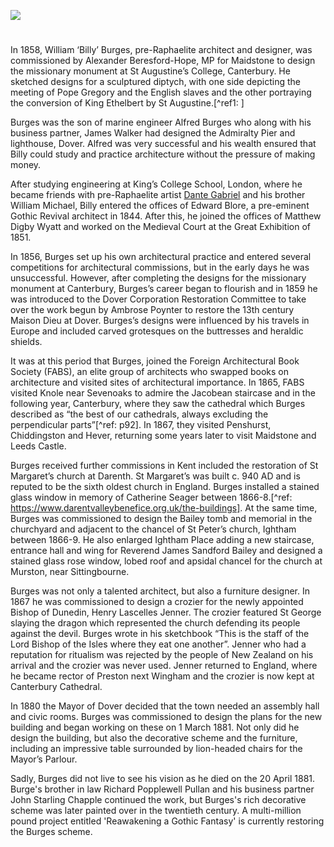 <a href="https://juncture-digital.org"><img src="https://juncture-digital.org/images/ve-button.png"></a>
<param ve-config title="William Burges (1827-1881)" author="Michelle Crowther" layout="vtl" banner="/images/banners/19c.jpg" description="William Burges designed the interior of Dover's Maison Dieu">

<param ve-entity eid="Q179224" aliases="Dover">
<param ve-entity eid="Q213180" aliases="Maidstone">
<param ve-entity eid="Q29303" aliases="Canterbury">
<param ve-entity eid="Q1227477" aliases="Penshurst">
<param ve-entity eid="Q578209" aliases="Chiddingstone">
<param ve-entity eid="Q954918" aliases="Hever">
<param ve-entity eid="Q2460124" aliases="Leeds">

#

In 1858, William ‘Billy’ Burges, pre-Raphaelite architect and designer, was commissioned by Alexander Beresford-Hope, MP for Maidstone to design the missionary monument at St Augustine’s College, Canterbury. He sketched designs for a sculptured diptych, with one side depicting the meeting of Pope Gregory and the English slaves and the other portraying the conversion of King Ethelbert by St Augustine.[^ref1: ]

Burges was the son of marine engineer Alfred Burges who along with his business partner, James Walker had designed the Admiralty Pier and lighthouse, Dover. Alfred was very successful and his wealth ensured that Billy could study and practice architecture without the pressure of making money. 

After studying engineering at King’s College School, London, where he became friends with pre-Raphaelite artist [Dante Gabriel](/19c/19c-rossetti-biography) and his brother William Michael, Billy entered the offices of Edward Blore, a pre-eminent Gothic Revival architect in 1844. After this, he joined the offices of Matthew Digby Wyatt and worked on the Medieval Court at the Great Exhibition of 1851.

In 1856, Burges set up his own architectural practice and entered several competitions for architectural commissions, but in the early days he was unsuccessful. However, after completing the designs for the missionary monument at Canterbury, Burges’s career began to flourish and in 1859 he was introduced to the Dover Corporation Restoration Committee to take over the work begun by Ambrose Poynter to restore the 13th century Maison Dieu at Dover. Burges’s designs were influenced by his travels in Europe and included carved grotesques on the buttresses and heraldic shields.

It was at this period that Burges, joined the Foreign Architectural Book Society (FABS), an elite group of architects who swapped books on architecture and visited sites of architectural importance. In 1865, FABS visited Knole near Sevenoaks to admire the Jacobean staircase and in the following year, Canterbury, where they saw the cathedral which Burges described as “the best of our cathedrals, always excluding the perpendicular parts”[^ref: p92]. In 1867, they visited Penshurst, Chiddingston and Hever, returning some years later to visit Maidstone and Leeds Castle.

Burges received further commissions in Kent included the restoration of St Margaret’s church at Darenth. St Margaret’s was built c. 940 AD and is reputed to be the sixth oldest church in England. Burges installed a stained glass window in memory of Catherine Seager between 1866-8.[^ref: https://www.darentvalleybenefice.org.uk/the-buildings]. At the same time, Burges was commissioned to design the Bailey tomb and memorial in the churchyard and adjacent to the chancel of St Peter’s church, Ightham between 1866-9. He also enlarged Ightham Place adding a new staircase, entrance hall and wing for Reverend James Sandford Bailey and designed a stained glass rose window, lobed roof and apsidal chancel for the church at Murston, near Sittingbourne.

Burges was not only a talented architect, but also a furniture designer. In 1867 he was commissioned to design a crozier for the newly appointed Bishop of Dunedin, Henry Lascelles Jenner. The crozier featured St George slaying the dragon which represented the church defending its people against the devil. Burges wrote in his sketchbook “This is the staff of the Lord Bishop of the Isles where they eat one another”. Jenner who had a reputation for ritualism was rejected by the people of New Zealand on his arrival and the crozier was never used. Jenner returned to England, where he became rector of Preston next Wingham and the crozier is now kept at Canterbury Cathedral.

In 1880 the Mayor of Dover decided that the town needed an assembly hall and civic rooms. Burges was commissioned to design the plans for the new building and began working on these on 1 March 1881. Not only did he design the building, but also the decorative scheme and the furniture, including an impressive table surrounded by lion-headed chairs for the Mayor’s Parlour. 

Sadly, Burges did not live to see his vision as he died on the 20 April 1881. Burge's brother in law Richard Popplewell Pullan and his business partner John Starling Chapple continued the work, but Burges's rich decorative scheme was later painted over in the twentieth century. A multi-million pound project entitled 'Reawakening a Gothic Fantasy' is currently restoring the Burges scheme.
